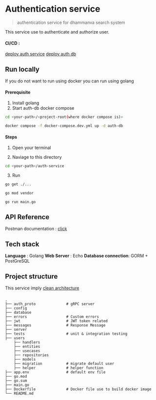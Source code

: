 # Authentication service 
> authentication service for dhammanva search system

This service use to authenticate and authorize user.

#### CI/CD : 
[deploy auth service](../.github/workflows/auth-deploy.yml)
[deploy auth db](../.github/workflows/auth-db.yml)

## Run locally 
If you do not want to run using docker you can run using golang

#### Prerequisite 

1. Install golang 
2. Start auth-db docker compose
``` bash
cd <your-path>/<project-root(where docker compose is)>
```
``` bash
docker compose -f docker-compose.dev.yml up -d auth-db
```

#### Steps
1. Open your terminal

2. Naviage to this directory 
```bash
cd <your-path>/auth-service
```

3. Run
```bash
go get ./...
```
```bash
go mod vendor
```
```bash
go run main.go 
```

## API Reference
Postman documentation : [click](https://documenter.getpostman.com/view/14178897/2s9YsFFaVj)

## Tech stack 
**Language** : Golang
**Web Server** : Echo
**Database connection**: GORM + PostGreSQL

## Project structure
This service imply [clean architecture](https://blog.cleancoder.com/uncle-bob/2012/08/13/the-clean-architecture.html)
### 

    .
    ├── auth_proto              # gRPC server      
    ├── config            
    ├── database                    
    ├── errors                  # Custom errors
    ├── jwt                     # JWT token related
    ├── messages                # Response Message
    ├── server                     
    ├── tests                   # unit & integration testing  
    ├── users
        ├── handlers           
        ├── entities
        ├── usecases
        ├── repositories
        ├── models
        ├── migration           # migrate default user
        ├── helper              # helper function  
    ├── app.env                 # default env file
    ├── go.mod               
    ├── go.sum               
    ├── main.go              
    ├── Dockerfile              # Docker file use to build docker image
    └── README.md

